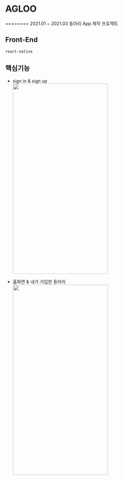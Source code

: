 # AGLOO
========
2021.01 ~ 2021.03 동아리 App 제작 프로젝트
## Front-End
    react-native
  
## 핵심기능
* sign in & sign up   
   <img src="https://user-images.githubusercontent.com/77534983/110496386-c482f300-8138-11eb-97a7-48c1c0875698.gif" width="300" height="600" />

* 홈화면 & 내가 가입한 동아리   
  <img src="https://user-images.githubusercontent.com/77534983/110771603-07121000-829e-11eb-99a6-128c7f0d0034.gif" width="300" height="600" />

    

